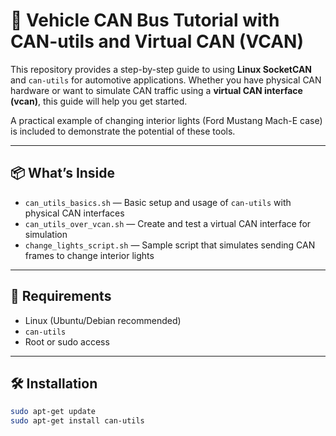 # 🚗 Vehicle CAN Bus Tutorial with CAN-utils and Virtual CAN (VCAN)

This repository provides a step-by-step guide to using **Linux SocketCAN** and `can-utils` for automotive applications. Whether you have physical CAN hardware or want to simulate CAN traffic using a **virtual CAN interface (vcan)**, this guide will help you get started. 

A practical example of changing interior lights (Ford Mustang Mach-E case) is included to demonstrate the potential of these tools.

---

## 📦 What’s Inside

- `can_utils_basics.sh` — Basic setup and usage of `can-utils` with physical CAN interfaces
- `can_utils_over_vcan.sh` — Create and test a virtual CAN interface for simulation
- `change_lights_script.sh` — Sample script that simulates sending CAN frames to change interior lights

---

## 🧰 Requirements

- Linux (Ubuntu/Debian recommended)
- `can-utils`
- Root or sudo access

---

## 🛠️ Installation

```bash
sudo apt-get update
sudo apt-get install can-utils
